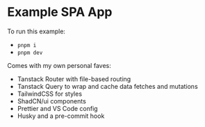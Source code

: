 # Example SPA App

To run this example:

- `pnpm i`
- `pnpm dev`

Comes with my own personal faves:

- Tanstack Router with file-based routing
- Tanstack Query to wrap and cache data fetches and mutations
- TailwindCSS for styles
- ShadCN/ui components
- Prettier and VS Code config
- Husky and a pre-commit hook
